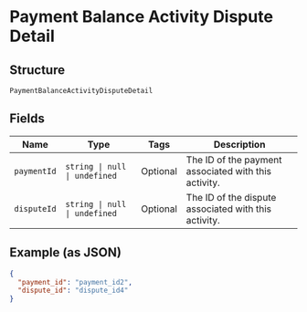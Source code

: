<!-- Optimized: 2025-10-06 -->
<!-- RPM: 1.6.2.1.1.6.2.1_payment-balance-activity-dispute-detail_20251006 -->
<!-- Session: E2E RPM DNA Application -->
<!-- AOM: RND (Reggie & Dro) -->
<!-- COI: TECHNOLOGY -->
<!-- RPM: HIGH -->
<!-- ACTION: BUILD -->


# Payment Balance Activity Dispute Detail

## Structure

`PaymentBalanceActivityDisputeDetail`

## Fields

| Name | Type | Tags | Description |
|  --- | --- | --- | --- |
| `paymentId` | `string \| null \| undefined` | Optional | The ID of the payment associated with this activity. |
| `disputeId` | `string \| null \| undefined` | Optional | The ID of the dispute associated with this activity. |

## Example (as JSON)

```json
{
  "payment_id": "payment_id2",
  "dispute_id": "dispute_id4"
}
```
